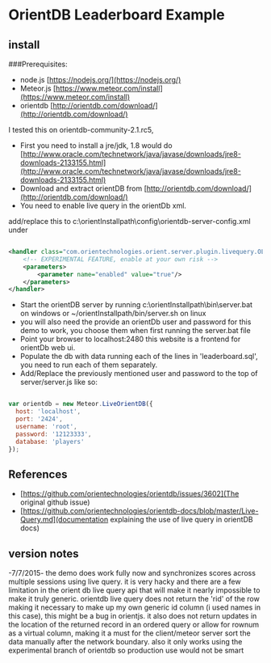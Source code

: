 OrientDB  Leaderboard Example
=============================

## install

###Prerequisites:
* node.js [https://nodejs.org/](https://nodejs.org/)
* Meteor.js [https://www.meteor.com/install](https://www.meteor.com/install)
* orientdb [http://orientdb.com/download/](http://orientdb.com/download/)

I tested this on orientdb-community-2.1.rc5,
* First you need to install a jre/jdk, 1.8 would do [http://www.oracle.com/technetwork/java/javase/downloads/jre8-downloads-2133155.html](http://www.oracle.com/technetwork/java/javase/downloads/jre8-downloads-2133155.html)
* Download and extract orientDB from [http://orientdb.com/download/](http://orientdb.com/download/)
* You need to enable live query in the orientDb xml.

add/replace this to c:\orientInstallpath\config\orientdb-server-config.xml under <handlers>

```xml

<handler class="com.orientechnologies.orient.server.plugin.livequery.OLiveQueryPlugin">
    <!-- EXPERIMENTAL FEATURE, enable at your own risk -->
    <parameters>
        <parameter name="enabled" value="true"/>
    </parameters>
</handler>

``` 
* Start the orientDB server by running c:\orientInstallpath\bin\server.bat on windows or ~/orientInstallpath/bin/server.sh on linux
* you will also need the provide an orientDb user and password for this demo to work, you choose them when first running the server.bat file
* Point your browser to localhost:2480 this website is a frontend for orientDb web ui.
* Populate the db with data running each of the lines in 'leaderboard.sql', you need to run each of them separately.
* Add/Replace the previously mentioned user and password to the top of server/server.js
like so:

```js

var orientdb = new Meteor.LiveOrientDB({
  host: 'localhost',
  port: '2424',
  username: 'root',
  password: '12123333',
  database: 'players'
});


```


## References
* [https://github.com/orientechnologies/orientdb/issues/3602](The original github issue)
* [https://github.com/orientechnologies/orientdb-docs/blob/master/Live-Query.md](documentation explaining the use of live query in orientDB docs)

## version notes
-7/7/2015- the demo does work fully now and synchronizes scores across multiple sessions using live query.
it is very hacky and there are a few limitation in the orient db live query api that will make it nearly impossible to make it truly generic.
orientdb live query does not return the 'rid' of the row making it necessary to make up my own generic id column (i used names in this case), this might be a bug in orientjs.
it also does not return updates in the location of the returned record in an ordered query or allow for rownum as a virtual column, making it a must for the client/meteor server sort the data manually after the network boundary.
also it only works using the experimental branch of orientdb so production use would not be smart